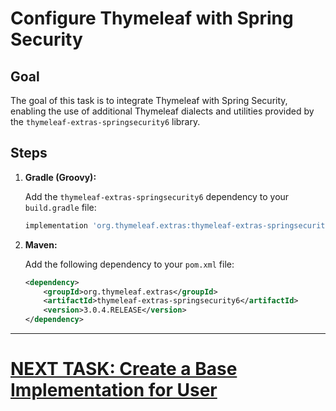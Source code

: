 # Configure Thymeleaf with Spring Security

## Goal
The goal of this task is to integrate Thymeleaf with Spring Security, enabling the use of additional Thymeleaf dialects and utilities provided by the `thymeleaf-extras-springsecurity6` library.

## Steps

1. **Gradle (Groovy):**

   Add the `thymeleaf-extras-springsecurity6` dependency to your `build.gradle` file:

   ```groovy
   implementation 'org.thymeleaf.extras:thymeleaf-extras-springsecurity6:3.0.4.RELEASE'
   ```

2. **Maven:**

   Add the following dependency to your `pom.xml` file:

   ```xml
   <dependency>
       <groupId>org.thymeleaf.extras</groupId>
       <artifactId>thymeleaf-extras-springsecurity6</artifactId>
       <version>3.0.4.RELEASE</version>
   </dependency>
   ```

---

# [NEXT TASK: Create a Base Implementation for User](base-implementation-user.md)
